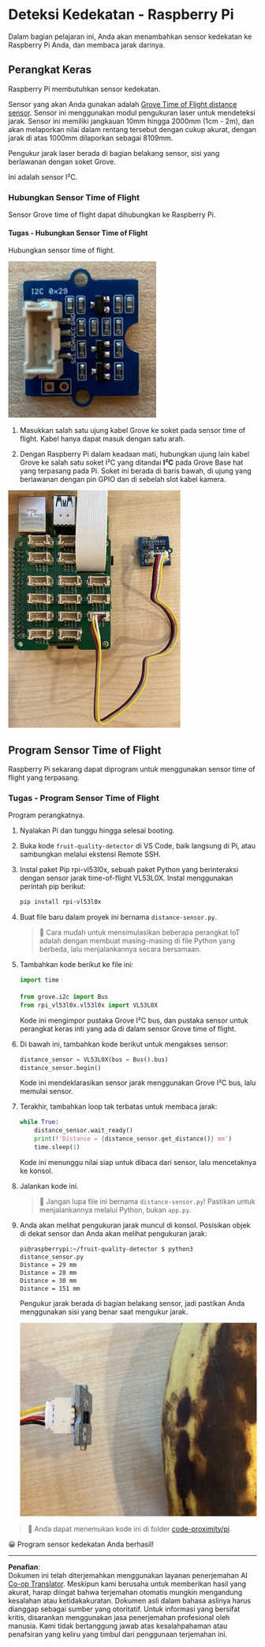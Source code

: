 <!--
CO_OP_TRANSLATOR_METADATA:
{
  "original_hash": "6145a1d791731c8a9d0afd0a1bae5108",
  "translation_date": "2025-08-27T21:19:20+00:00",
  "source_file": "4-manufacturing/lessons/4-trigger-fruit-detector/pi-proximity.md",
  "language_code": "id"
}
-->
# Deteksi Kedekatan - Raspberry Pi

Dalam bagian pelajaran ini, Anda akan menambahkan sensor kedekatan ke Raspberry Pi Anda, dan membaca jarak darinya.

## Perangkat Keras

Raspberry Pi membutuhkan sensor kedekatan.

Sensor yang akan Anda gunakan adalah [Grove Time of Flight distance sensor](https://www.seeedstudio.com/Grove-Time-of-Flight-Distance-Sensor-VL53L0X.html). Sensor ini menggunakan modul pengukuran laser untuk mendeteksi jarak. Sensor ini memiliki jangkauan 10mm hingga 2000mm (1cm - 2m), dan akan melaporkan nilai dalam rentang tersebut dengan cukup akurat, dengan jarak di atas 1000mm dilaporkan sebagai 8109mm.

Pengukur jarak laser berada di bagian belakang sensor, sisi yang berlawanan dengan soket Grove.

Ini adalah sensor I²C.

### Hubungkan Sensor Time of Flight

Sensor Grove time of flight dapat dihubungkan ke Raspberry Pi.

#### Tugas - Hubungkan Sensor Time of Flight

Hubungkan sensor time of flight.

![Sensor time of flight Grove](../../../../../translated_images/grove-time-of-flight-sensor.d82ff2165bfded9f485de54d8d07195a6270a602696825fca19f629ddfe94e86.id.png)

1. Masukkan salah satu ujung kabel Grove ke soket pada sensor time of flight. Kabel hanya dapat masuk dengan satu arah.

1. Dengan Raspberry Pi dalam keadaan mati, hubungkan ujung lain kabel Grove ke salah satu soket I²C yang ditandai **I²C** pada Grove Base hat yang terpasang pada Pi. Soket ini berada di baris bawah, di ujung yang berlawanan dengan pin GPIO dan di sebelah slot kabel kamera.

![Sensor time of flight Grove terhubung ke soket I²C](../../../../../translated_images/pi-time-of-flight-sensor.58c8dc04eb3bfb57a7c3019f031433ef4d798d4d7603d565afbf6f3802840dba.id.png)

## Program Sensor Time of Flight

Raspberry Pi sekarang dapat diprogram untuk menggunakan sensor time of flight yang terpasang.

### Tugas - Program Sensor Time of Flight

Program perangkatnya.

1. Nyalakan Pi dan tunggu hingga selesai booting.

1. Buka kode `fruit-quality-detector` di VS Code, baik langsung di Pi, atau sambungkan melalui ekstensi Remote SSH.

1. Instal paket Pip rpi-vl53l0x, sebuah paket Python yang berinteraksi dengan sensor jarak time-of-flight VL53L0X. Instal menggunakan perintah pip berikut:

    ```sh
    pip install rpi-vl53l0x
    ```

1. Buat file baru dalam proyek ini bernama `distance-sensor.py`.

    > 💁 Cara mudah untuk mensimulasikan beberapa perangkat IoT adalah dengan membuat masing-masing di file Python yang berbeda, lalu menjalankannya secara bersamaan.

1. Tambahkan kode berikut ke file ini:

    ```python
    import time
    
    from grove.i2c import Bus
    from rpi_vl53l0x.vl53l0x import VL53L0X
    ```

    Kode ini mengimpor pustaka Grove I²C bus, dan pustaka sensor untuk perangkat keras inti yang ada di dalam sensor Grove time of flight.

1. Di bawah ini, tambahkan kode berikut untuk mengakses sensor:

    ```python
    distance_sensor = VL53L0X(bus = Bus().bus)
    distance_sensor.begin()    
    ```

    Kode ini mendeklarasikan sensor jarak menggunakan Grove I²C bus, lalu memulai sensor.

1. Terakhir, tambahkan loop tak terbatas untuk membaca jarak:

    ```python
    while True:
        distance_sensor.wait_ready()
        print(f'Distance = {distance_sensor.get_distance()} mm')
        time.sleep(1)
    ```

    Kode ini menunggu nilai siap untuk dibaca dari sensor, lalu mencetaknya ke konsol.

1. Jalankan kode ini.

    > 💁 Jangan lupa file ini bernama `distance-sensor.py`! Pastikan untuk menjalankannya melalui Python, bukan `app.py`.

1. Anda akan melihat pengukuran jarak muncul di konsol. Posisikan objek di dekat sensor dan Anda akan melihat pengukuran jarak:

    ```output
    pi@raspberrypi:~/fruit-quality-detector $ python3 distance_sensor.py 
    Distance = 29 mm
    Distance = 28 mm
    Distance = 30 mm
    Distance = 151 mm
    ```

    Pengukur jarak berada di bagian belakang sensor, jadi pastikan Anda menggunakan sisi yang benar saat mengukur jarak.

    ![Pengukur jarak di bagian belakang sensor time of flight mengarah ke pisang](../../../../../translated_images/time-of-flight-banana.079921ad8b1496e4525dc26b4cdc71a076407aba3e72ba113ba2e38febae92c5.id.png)

> 💁 Anda dapat menemukan kode ini di folder [code-proximity/pi](../../../../../4-manufacturing/lessons/4-trigger-fruit-detector/code-proximity/pi).

😀 Program sensor kedekatan Anda berhasil!

---

**Penafian**:  
Dokumen ini telah diterjemahkan menggunakan layanan penerjemahan AI [Co-op Translator](https://github.com/Azure/co-op-translator). Meskipun kami berusaha untuk memberikan hasil yang akurat, harap diingat bahwa terjemahan otomatis mungkin mengandung kesalahan atau ketidakakuratan. Dokumen asli dalam bahasa aslinya harus dianggap sebagai sumber yang otoritatif. Untuk informasi yang bersifat kritis, disarankan menggunakan jasa penerjemahan profesional oleh manusia. Kami tidak bertanggung jawab atas kesalahpahaman atau penafsiran yang keliru yang timbul dari penggunaan terjemahan ini.